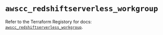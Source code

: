 # `awscc_redshiftserverless_workgroup`

Refer to the Terraform Registory for docs: [`awscc_redshiftserverless_workgroup`](https://registry.terraform.io/providers/hashicorp/awscc/0.70.0/docs/resources/redshiftserverless_workgroup).
